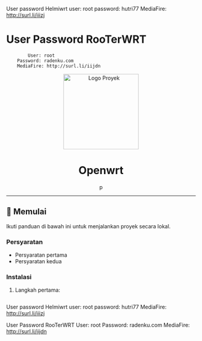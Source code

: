 
User password Helmiwrt
            user: root
        password: hutri77
       MediaFire: http://surl.li/iiizj
       
# User Password RooTerWRT
            User: root
        Password: radenku.com
        MediaFire: http://surl.li/iijdn

<div align="center">
    <img src="[path/to/logo.png](https://www.google.com/url?sa=i&url=https%3A%2F%2Fcommons.wikimedia.org%2Fwiki%2FFile%3AWiFi_Logo.svg&psig=AOvVaw2RTWaZNM7R6O99047Sfhar&ust=1687534341559000&source=images&cd=vfe&ved=0CBEQjRxqFwoTCKi7vLyZ1_8CFQAAAAAdAAAAABAJ)" alt="Logo Proyek" width="200px">
    <h1>Openwrt</h1>
    <p> p </p>
</div>

---

## 🚀 Memulai

Ikuti panduan di bawah ini untuk menjalankan proyek secara lokal.

### Persyaratan

- Persyaratan pertama
- Persyaratan kedua

### Instalasi

1. Langkah pertama:
   ```shell
  User password Helmiwrt
            user: root
        password: hutri77
       MediaFire: http://surl.li/iiizj
       
User Password RooTerWRT
            User: root
        Password: radenku.com
        MediaFire: http://surl.li/iijdn
